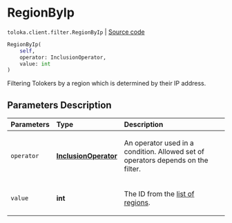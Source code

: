 # RegionByIp
`toloka.client.filter.RegionByIp` | [Source code](https://github.com/Toloka/toloka-kit/blob/v1.2.0/src/client/filter.py#L497)

```python
RegionByIp(
    self,
    operator: InclusionOperator,
    value: int
)
```

Filtering Tolokers by a region which is determined by their IP address.

## Parameters Description

| Parameters | Type | Description |
| :----------| :----| :-----------|
`operator`|**[InclusionOperator](toloka.client.primitives.operators.InclusionOperator.md)**|<p>An operator used in a condition. Allowed set of operators depends on the filter.</p>
`value`|**int**|<p>The ID from the [list of regions](https://toloka.ai/docs/api/regions).</p>
